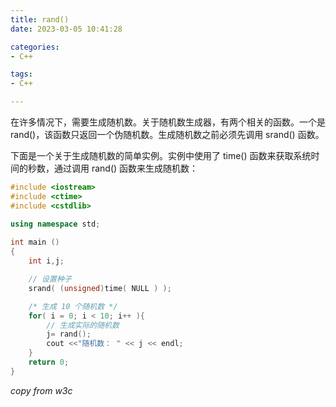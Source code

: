 ```yaml
---
title: rand()
date: 2023-03-05 10:41:28

categories:
- C++

tags:
- C++

---
```

在许多情况下，需要生成随机数。关于随机数生成器，有两个相关的函数。一个是 rand()，该函数只返回一个伪随机数。生成随机数之前必须先调用 srand() 函数。

下面是一个关于生成随机数的简单实例。实例中使用了 time() 函数来获取系统时间的秒数，通过调用 rand() 函数来生成随机数：
```C++
#include <iostream>
#include <ctime>
#include <cstdlib>

using namespace std;
 
int main ()
{
    int i,j;

    // 设置种子
    srand( (unsigned)time( NULL ) );

    /* 生成 10 个随机数 */
    for( i = 0; i < 10; i++ ){
        // 生成实际的随机数
        j= rand();
        cout <<"随机数： " << j << endl;
    }
    return 0;
} 
```
*copy from w3c*